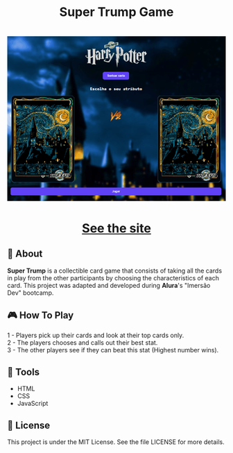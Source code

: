 <h1 align='center'>
Super Trump Game 
</h1>

<h1 align='center'>
  <img src="./assets/animationsptf.gif" />
</h1>
<h1 align='center'><a href="">See the site</a></h1>

## 📕 About

**Super Trump** is a collectible card game that consists of taking all the cards in play from the other participants by choosing the characteristics of each card. This project was adapted and developed during **Alura**'s "Imersão Dev" bootcamp.

## 🎮 How To Play

1 - Players pick up their cards and look at their top cards only.<br>
2 - The players chooses and calls out their best stat.<br>
3 - The other players see if they can beat this stat (Highest number wins).

## 🔨 Tools

- HTML
- CSS
- JavaScript

## 🧾 License

This project is under the MIT License. See the file LICENSE for more details.

